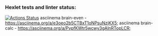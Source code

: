 ### Hexlet tests and linter status:
[![Actions Status](https://github.com/GitClimb/fullstack-javascript-project-lvl1/workflows/hexlet-check/badge.svg)](https://github.com/GitClimb/fullstack-javascript-project-lvl1/actions)
asciinema brain-even - https://asciinema.org/a/e3oeo2b5CTBxT1oNPsuNzjKX5;
asciinema brain-calc - https://asciinema.org/a/PvpfKWtr5wcwy3gAlnRTopLCR;